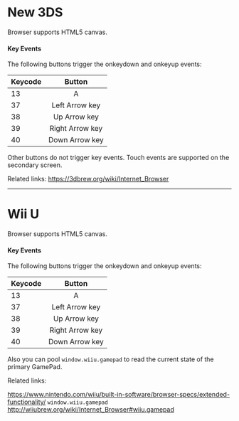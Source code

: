# New 3DS

Browser supports HTML5 canvas.

#### Key Events
The following buttons trigger the onkeydown and onkeyup events:

| Keycode        | Button|
| ------------- |:-------------:|
| 13 | A |
| 37 | Left Arrow key |
| 38 | Up Arrow key |
| 39 | Right Arrow key |
| 40 | Down Arrow key |

Other buttons do not trigger key events.
Touch events are supported on the secondary screen.

Related links:
https://3dbrew.org/wiki/Internet_Browser

---

# Wii U

Browser supports HTML5 canvas.

#### Key Events
The following buttons trigger the onkeydown and onkeyup events:

| Keycode        | Button|
| ------------- |:-------------:|
| 13 | A |
| 37 | Left Arrow key |
| 38 | Up Arrow key |
| 39 | Right Arrow key |
| 40 | Down Arrow key |

Also you can pool `window.wiiu.gamepad` to read the current state of the primary GamePad.
 
Related links:

https://www.nintendo.com/wiiu/built-in-software/browser-specs/extended-functionality/
`window.wiiu.gamepad` http://wiiubrew.org/wiki/Internet_Browser#wiiu.gamepad
